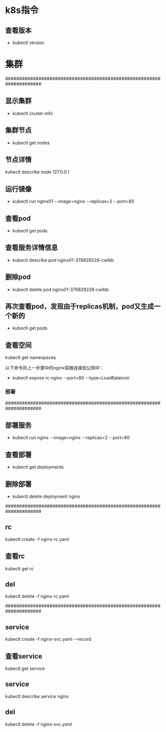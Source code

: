 # k8s指令

## 查看版本
- kubectl version

# 集群
#####################################################################

## 显示集群
- kubectl cluster-info

## 集群节点
- kubectl get nodes

## 节点详情
kubectl describe node 127.0.0.1

## 运行镜像
- kubectl run nginx01 --image=nginx --replicas=2 --port=80

## 查看pod
- kubectl get pods

## 查看服务详情信息
- kubectl describe pod nginx01-379829228-cwlbb

## 删除pod
- kubectl delete pod nginx01-379829228-cwlbb

## 再次查看pod，发现由于replicas机制，pod又生成一个新的
- kubectl get pods


## 查看空间
kubectl get namespaces

以下命令将上一步骤中的nginx容器连接到公网中：

- kubectl expose rc nginx --port=80 --type=LoadBalancer




### 部署
#####################################################################

## 部署服务
- kubectl run nginx --image=nginx --replicas=2 --port=80

## 查看部署
- kubectl get deployments

## 删除部署
- kubectl delete deployment nginx

#####################################################################

## rc
kubectl create -f nginx-rc.yaml

## 查看rc
kubectl get rc

## del
kubectl delete -f nginx-rc.yaml

#####################################################################

## service
kubectl create -f nginx-svc.yaml --record

## 查看service
kubectl get service

## service
kubectl describe service nginx

## del
kubectl delete -f nginx-svc.yaml

